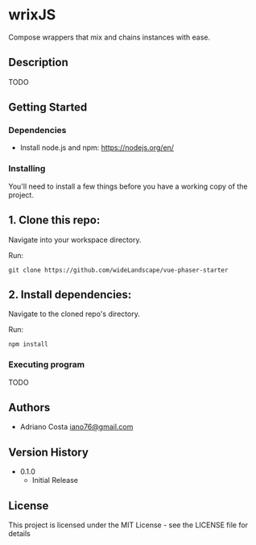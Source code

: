# wrixJS

Compose wrappers that mix and chains instances with ease.

## Description

TODO

## Getting Started

### Dependencies

* Install node.js and npm: https://nodejs.org/en/

### Installing

You'll need to install a few things before you have a working copy of the project.

## 1. Clone this repo:

Navigate into your workspace directory.

Run:

```git clone https://github.com/wideLandscape/vue-phaser-starter```

## 2. Install dependencies:

Navigate to the cloned repo's directory.

Run:

```npm install``` 

### Executing program

TODO

## Authors

* Adriano Costa <iano76@gmail.com>

## Version History

* 0.1.0
    * Initial Release

## License

This project is licensed under the MIT License - see the LICENSE file for details
